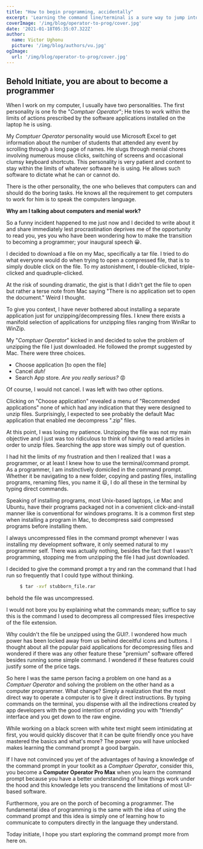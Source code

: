 ```yaml
---
title: "How to begin programming, accidentally"
excerpt: 'Learning the command line/terminal is a sure way to jump into the programming world'
coverImage: '/img/blog/operator-to-prog/cover.jpg'
date: '2021-01-18T05:35:07.322Z'
author:
  name: Victor Ughonu
  picture: '/img/blog/authors/vu.jpg'
ogImage:
  url: '/img/blog/operator-to-prog/cover.jpg'
---
```


## **Behold Initiate, you are about to become a programmer**  

When I work on my computer, I usually have two personalities. The first personality is one fo the "_Comptuer Operator_"; He tries to work within the limits of actions prescribed by the software applications installed on the laptop he is using. 

My _Comptuer Operator_ personality would use Microsoft Excel to get information about the number of students that attended any event by scrolling through a long page of names. He slugs through menial chores involving numerous mouse clicks, switching of screens and occasional clumsy keyboard shortcuts.
This personality is very patient and content to stay within the limits of whatever software he is using. He allows such software to dictate what he can or cannot do.

There is the other personality, the one who believes that computers can and should do the boring tasks. He knows all the requirement to get computers to work for him is to speak the computers language.

**Why am I talking about computers and menial work?**

So a funny incident happened to me just now and I decided to write about it and share immediately lest procrastination deprives me of the opportunity to read you, yes you who have been wondering how to make the transition to becoming a programmer; your inaugural speech 😀.

I decided to download a file on my Mac, specifically a tar file.
I tried to do what everyone would do when trying to open a compressed file, that is to simply double click on the file. To my astonishment, I double-clicked, triple-clicked and quadruple-clicked.

At the risk of sounding dramatic, the gist is that I didn't get the file to open but rather a terse note from Mac saying "There is no application set to open the document." Weird I thought.

To give you context, I have never bothered about installing a separate application just for unzipping/decompressing files. I knew there exists a manifold selection of applications for unzipping files ranging from WinRar to WinZip.

My "_Comptuer Operator_" kicked in and decided to solve the problem of unzipping the file I just downloaded. He followed the prompt suggested by Mac. There were three choices.

* Choose application [to open the file]
* Cancel _duh!_
* Search App store. _Are you really serious?_ 😡

Of course, I would not cancel. I was left with two other options.

Clicking on "Choose application" revealed a menu of "Recommended applications" none of which had any indication that they were designed to unzip files.
Surprisingly, I expected to see probably the default Mac application that enabled me decompress ".zip" files.

At this point, I was losing my patience. Unzipping the file was not my main objective and I just was too ridiculous to think of having to read articles in order to unzip files.
Searching the app store was simply out of question.

I had hit the limits of my frustration and then I realized that I was a programmer, or at least I knew how to use the terminal/command prompt.
As a programmer, I am instinctively domiciled in the command prompt.
Whether it be navigating to a new folder, copying and pasting files, installing programs, renaming files, you name it 😃, I do all these in the terminal by typing direct commands.

Speaking of installing programs, most Unix-based laptops, i.e Mac and Ubuntu, have their programs packaged not in a convenient click-and-install manner like is conventional for windows programs. It is a common first step when installing a program in Mac, to decompress said compressed programs before installing them.

I always uncompressed files in the command prompt whenever I was installing my development software, it only seemed natural to my programmer self. There was actually nothing, besides the fact that I wasn't programming, stopping me from unzipping the file I had just downloaded.

I decided to give the command prompt a try and ran the command that I had run so frequently that I could type without thinking.

```bash
     $ tar -xvf stubborn_file.rar
```

behold the file was uncompressed.

I would not bore you by explaining what the commands mean; suffice to say this is the command I used to decompress all compressed files irrespective of the file extension.

Why couldn't the file be unzipped using the GUI?. I wondered how much power has been locked away from us behind deceitful icons and buttons.
I thought about all the popular paid applications for decompressing files and wondered if there was any other feature these "premium" software offered besides running some simple command. I wondered if these features could justify some of the price tags.

So here I was the same person facing a problem on one hand as a _Comptuer Operator_ and solving the problem on the other hand as a computer programmer. What change? Simply a realization that the most direct way to operate a computer is to give it direct instructions. By typing commands on the terminal, you dispense with all the indirections created by app developers with the good intention of providing you with "friendly" interface and you get down to the raw engine.

While working on a black screen with white text might seem intimidating at first, you would quickly discover that it can be quite friendly once you have mastered the basics and what's more? The power you will have unlocked makes learning the command prompt a good bargain.

If I have not convinced you yet of the advantages of having a knowledge of the command prompt in your toolkit as a _Comptuer Operator_, consider this, you become a __Computer Operator Pro Max__ when you learn the command prompt because you have a better understanding of how things work under the hood and this knowledge lets you transcend the limitations of most UI-based software. 

Furthermore, you are on the porch of becoming a programmer. The fundamental idea of programming is the same with the idea of using the command prompt and this idea is simply one of learning how to communicate to computers directly in the language they understand.

Today initiate, I hope you start exploring the command prompt more from here on.
